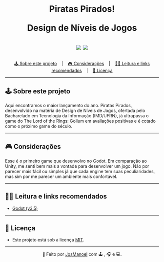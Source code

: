 
<h1 align = "center">
  Piratas Pirados! 
  
  Design de Níveis de Jogos
  
  <p align="center">
    <img src="https://img.shields.io/github/last-commit/JosManoel/LP1-2023.1-BTI-UFRN">
    <img src="https://img.shields.io/github/license/JosManoel/LP1-2023.1-BTI-UFRN">
  </p>
</h1>

<p align ="center">
<a href= "#sobre-este-projeto">🕹️ Sobre este projeto</a> &nbsp;&nbsp;&nbsp;|&nbsp;&nbsp;&nbsp;
<a href="#consideracoes">🎮 Considerações</a> &nbsp;&nbsp;&nbsp;|&nbsp;&nbsp;&nbsp;
<a href="#leitura">🏴‍☠️ Leitura e links recomendados</a> &nbsp;&nbsp;&nbsp;|&nbsp;&nbsp;&nbsp;
<a href="#licenca">📝 Licença</a>
</p>

***

<h2 id = "sobre-este-projeto">🕹️ Sobre este projeto</h2>

Aqui encontramos o maior lançamento do ano. Piratas Pirados, desenvolvido na matéria de Design de Níveis de Jogos, ofertada pelo Bacharelado em Tecnologia da Informação (IMD/UFRN), já ultrapassa o game do The Lord of the Rings: Gollum em avaliações positivas e é cotado como o próximo game do século.

***

<h2 id="consideracoes">🎮 Considerações</h2>

Esse é o primeiro game que desenvolvo no Godot. Em comparação ao Unity, me senti bem mais a vontade para desenvolver um jogo. Não por parecer mais fácil ou simples já que cada engine tem suas peculiaridades, mas sim por me parecer um ambiente mais confortável. 

***

<h2 id="leitura">🏴‍☠️ Leitura e links recomendados</h2>

* [Godot (v3.5) ](https://godotengine.org/)

***

<h2 id="licenca">📝 Licença</h2>

- Este projeto está sob a licença [MIT](https://github.com/JosManoel/DNJ-2023.1-BTI-UFRN/blob/main/LICENSE).

***

<div align = "center">

  👋 Feito por [JosManoel](https://github.com/JosManoel) com 🕹️ , 🎧 e 💻.

</div> 
